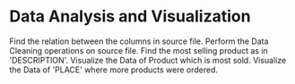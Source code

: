 # Data Analysis and Visualization
 
 Find the relation between the columns in source file.
 Perform the Data Cleaning operations on source file.
 Find the most selling product as in 'DESCRIPTION'.
 Visualize the Data of Product which is most sold.
 Visualize the Data of 'PLACE' where more products were ordered.
 
